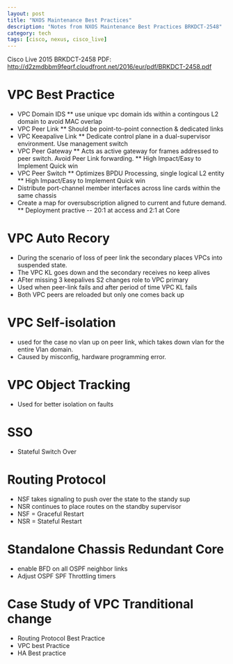 ```yaml
---
layout: post
title: "NXOS Maintenance Best Practices"
description: "Notes from NXOS Maintenance Best Practices BRKDCT-2548"
category: tech
tags: [cisco, nexus, cisco_live]
---
```



Cisco Live 2015
BRKDCT-2458
PDF: http://d2zmdbbm9feqrf.cloudfront.net/2016/eur/pdf/BRKDCT-2458.pdf


# VPC Best Practice
* VPC Domain IDS
** use unique vpc domain ids within a contingous L2 domain to avoid MAC overlap
* VPC Peer Link
** Should be point-to-point connection & dedicated links
* VPC Keeapalive Link
** Dedicate control plane in a dual-supervisor environment. Use management switch
* VPC Peer Gateway
** Acts as active gateway for frames addressed to peer switch. Avoid Peer Link forwarding.
** High Impact/Easy to Implement Quick win
* VPC Peer Switch
** Optimizes BPDU Processing, single logical L2 entity
** High Impact/Easy to Implement Quick win
* Distribute port-channel member interfaces across line cards within the same chassis
* Create a map for oversubscription aligned to current and future demand.
** Deployment practive -- 20:1 at access and 2:1 at Core

# VPC Auto Recory
* During the scenario of loss of peer link the secondary places VPCs into suspended state.
* The VPC KL goes down and the secondary receives no keep alives
* AFter missing 3 keepalives S2 changes role to VPC primary
* Used when peer-link fails and after period of time VPC KL fails
* Both VPC peers are reloaded but only one comes back up

# VPC Self-isolation
* used for the case no vlan up on peer link, which takes down vlan for the entire Vlan domain.
* Caused by misconfig, hardware programming error.

# VPC Object Tracking
* Used for better isolation on faults

# SSO
* Stateful Switch Over

# Routing Protocol
* NSF takes signaling to push over the state to the standy sup
* NSR continues to place routes on the standby supervisor
* NSF = Graceful Restart
* NSR = Stateful Restart

# Standalone Chassis Redundant Core
* enable BFD on all OSPF neighbor links
* Adjust OSPF SPF Throttling timers

# Case Study of VPC Tranditional change
* Routing Protocol Best Practice
* VPC best Practice
* HA Best practice

